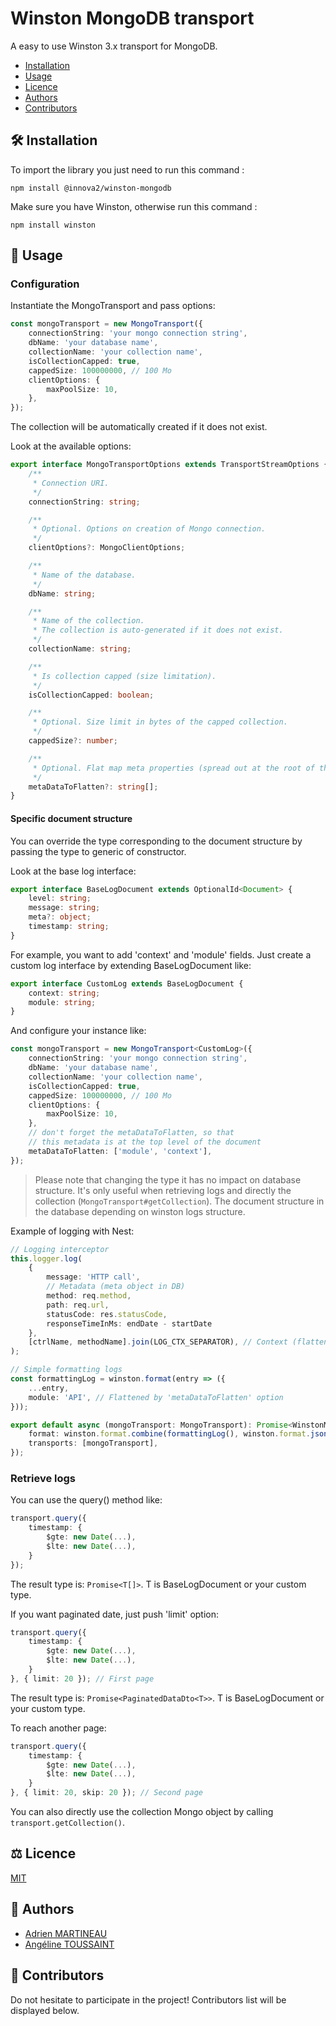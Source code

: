 # Winston MongoDB transport

A easy to use Winston 3.x transport for MongoDB.

- [Installation](#hammer_and_wrench-installation)
- [Usage](#memo-usage)
- [Licence](#balance_scale-licence)
- [Authors](#busts_in_silhouette-authors)
- [Contributors](#handshake-contributors)

## :hammer_and_wrench: Installation
To import the library you just need to run this command :
```shell
npm install @innova2/winston-mongodb
```

Make sure you have Winston, otherwise run this command :
```shell
npm install winston
```

## :memo: Usage
### Configuration
Instantiate the MongoTransport and pass options:
```ts
const mongoTransport = new MongoTransport({
    connectionString: 'your mongo connection string',
    dbName: 'your database name',
    collectionName: 'your collection name',
    isCollectionCapped: true,
    cappedSize: 100000000, // 100 Mo
    clientOptions: {
        maxPoolSize: 10,
    },
});
```
The collection will be automatically created if it does not exist.

Look at the available options:
```ts
export interface MongoTransportOptions extends TransportStreamOptions {
    /**
     * Connection URI.
     */
    connectionString: string;

    /**
     * Optional. Options on creation of Mongo connection.
     */
    clientOptions?: MongoClientOptions;

    /**
     * Name of the database.
     */
    dbName: string;

    /**
     * Name of the collection.
     * The collection is auto-generated if it does not exist.
     */
    collectionName: string;

    /**
     * Is collection capped (size limitation).
     */
    isCollectionCapped: boolean;

    /**
     * Optional. Size limit in bytes of the capped collection.
     */
    cappedSize?: number;

    /**
     * Optional. Flat map meta properties (spread out at the root of the Mongo document).
     */
    metaDataToFlatten?: string[];
}
```

#### Specific document structure
You can override the type corresponding to the document structure
by passing the type to generic of constructor.

Look at the base log interface:
```ts
export interface BaseLogDocument extends OptionalId<Document> {
    level: string;
    message: string;
    meta?: object;
    timestamp: string;
}
```

For example, you want to add 'context' and 'module' fields.
Just create a custom log interface by extending BaseLogDocument like:
```ts
export interface CustomLog extends BaseLogDocument {
    context: string;
    module: string;
}
```
And configure your instance like:
```ts
const mongoTransport = new MongoTransport<CustomLog>({
    connectionString: 'your mongo connection string',
    dbName: 'your database name',
    collectionName: 'your collection name',
    isCollectionCapped: true,
    cappedSize: 100000000, // 100 Mo
    clientOptions: {
        maxPoolSize: 10,
    },
    // don't forget the metaDataToFlatten, so that
    // this metadata is at the top level of the document
    metaDataToFlatten: ['module', 'context'],
});
```

> Please note that changing the type it has no impact on database structure.
> It's only useful when retrieving logs and directly the collection (`MongoTransport#getCollection`).
> The document structure in the database depending on winston logs structure.

Example of logging with Nest:
```ts
// Logging interceptor
this.logger.log(
    {
        message: 'HTTP call',
        // Metadata (meta object in DB)
        method: req.method,
        path: req.url,
        statusCode: res.statusCode,
        responseTimeInMs: endDate - startDate
    },
    [ctrlName, methodName].join(LOG_CTX_SEPARATOR), // Context (flattened by 'metaDataToFlatten' option)
);

// Simple formatting logs
const formattingLog = winston.format(entry => ({
    ...entry,
    module: 'API', // Flattened by 'metaDataToFlatten' option
}));

export default async (mongoTransport: MongoTransport): Promise<WinstonModuleOptions> => ({
    format: winston.format.combine(formattingLog(), winston.format.json()),
    transports: [mongoTransport],
});
```

### Retrieve logs
You can use the query() method like:
```ts
transport.query({
    timestamp: {
        $gte: new Date(...),
        $lte: new Date(...),
    }
});
```
The result type is: `Promise<T[]>`. T is BaseLogDocument or your custom type.

If you want paginated date, just push 'limit' option:
```ts
transport.query({
    timestamp: {
        $gte: new Date(...),
        $lte: new Date(...),
    }
}, { limit: 20 }); // First page
```
The result type is: `Promise<PaginatedDataDto<T>>`. T is BaseLogDocument or your custom type.

To reach another page:
```ts
transport.query({
    timestamp: {
        $gte: new Date(...),
        $lte: new Date(...),
    }
}, { limit: 20, skip: 20 }); // Second page
```

You can also directly use the collection Mongo object by calling `transport.getCollection()`. 

## :balance_scale: Licence
[MIT](LICENSE)

## :busts_in_silhouette: Authors
- [Adrien MARTINEAU](https://github.com/WaZeR-Adrien)
- [Angéline TOUSSAINT](https://github.com/AngelineToussaint)

## :handshake: Contributors
Do not hesitate to participate in the project!
Contributors list will be displayed below.
